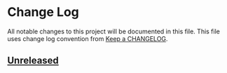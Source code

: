 # Change Log
All notable changes to this project will be documented in this file.
This file uses change log convention from [Keep a CHANGELOG](http://keepachangelog.com).

## [Unreleased][unreleased]


[unreleased]: https://github.com/luismayta/zsh-git-aliases/compare/0.0.3...HEAD
[0.0.3]: https://github.com/luismayta/zsh-git-aliases/compare/0.0.2...0.0.3
[0.0.2]: https://github.com/luismayta/zsh-git-aliases/compare/0.0.1...0.0.2
[0.0.1]: https://github.com/luismayta/zsh-git-aliases/compare/0.0.0...0.0.1

[CONTRIBUTING.md]: CONTRIBUTING.md
[LICENCE.md]: LICENCE.md
[README.md]: README.md
